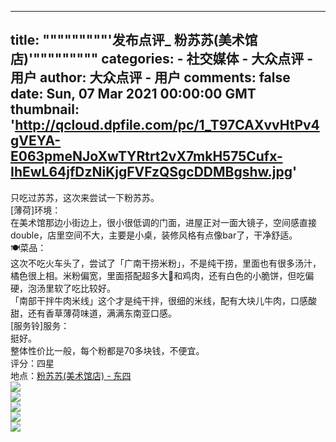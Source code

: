 
---
title: """""""""'发布点评_ 粉苏苏(美术馆店)'"""""""""
categories: 
    - 社交媒体
    - 大众点评 - 用户
author: 大众点评 - 用户
comments: false
date: Sun, 07 Mar 2021 00:00:00 GMT
thumbnail: 'http://qcloud.dpfile.com/pc/1_T97CAXvvHtPv4gVEYA-E063pmeNJoXwTYRtrt2vX7mkH575Cufx-IhEwL64jfDzNiKjgFVFzQSgcDDMBgshw.jpg'
---

<div>   
只吃过苏苏，这次来尝试一下粉苏苏。<br>[薄荷]环境：<br>在美术馆那边小街边上，很小很低调的门面，进屋正对一面大镜子，空间感直接double，店里空间不大，主要是小桌，装修风格有点像bar了，干净舒适。<br>🍽菜品：<br>这次不吃火车头了，尝试了「广南干捞米粉」，不是纯干捞，里面也有很多汤汁，橘色很上相。米粉偏宽，里面搭配超多大🍤和鸡肉，还有白色的小脆饼，但吃偏硬，泡汤里软了吃比较好。<br>「南部干拌牛肉米线」这个才是纯干拌，很细的米线，配有大块儿牛肉，口感酸甜，还有香草薄荷味道，满满东南亚口感。<br>[服务铃]服务：<br>挺好。<br>整体性价比一般，每个粉都是70多块钱，不便宜。<br>评分：四星<br>地点：<a href="http://www.dianping.com/shop/1669253702">粉苏苏(美术馆店) - 东四 </a><br><img src="http://qcloud.dpfile.com/pc/1_T97CAXvvHtPv4gVEYA-E063pmeNJoXwTYRtrt2vX7mkH575Cufx-IhEwL64jfDzNiKjgFVFzQSgcDDMBgshw.jpg" referrerpolicy="no-referrer"><br><img src="http://qcloud.dpfile.com/pc/Mgqh95C6Mji9sIVxg0JYITzm5PR2r73yxvJI1Q-LGlNaQ-1_v68yQRaE3hYFGjA5zNiKjgFVFzQSgcDDMBgshw.jpg" referrerpolicy="no-referrer"><br><img src="http://qcloud.dpfile.com/pc/qfRPGwkPqu_PQzmvqDfAIboZxkfEWVSrMdnrZpRuDfwbwmNqtUjxo7rLp6NEX0YKx01kQIxnuQhku2pS72POOQ.jpg" referrerpolicy="no-referrer"><br><img src="http://qcloud.dpfile.com/pc/olcjJPM7Mo_xiUYk5O6NPz5yAiUPS2UhntoGolzFu-h2kulARv1H8d-rRkzLTyi9x01kQIxnuQhku2pS72POOQ.jpg" referrerpolicy="no-referrer"><br><img src="http://qcloud.dpfile.com/pc/B7AiigZ5jGFnwgJWiR26_aU4VIRCm08DYhJR2xnvPhaemviqX3L3u8D8XUH87SvYx01kQIxnuQhku2pS72POOQ.jpg" referrerpolicy="no-referrer">  
</div>
            